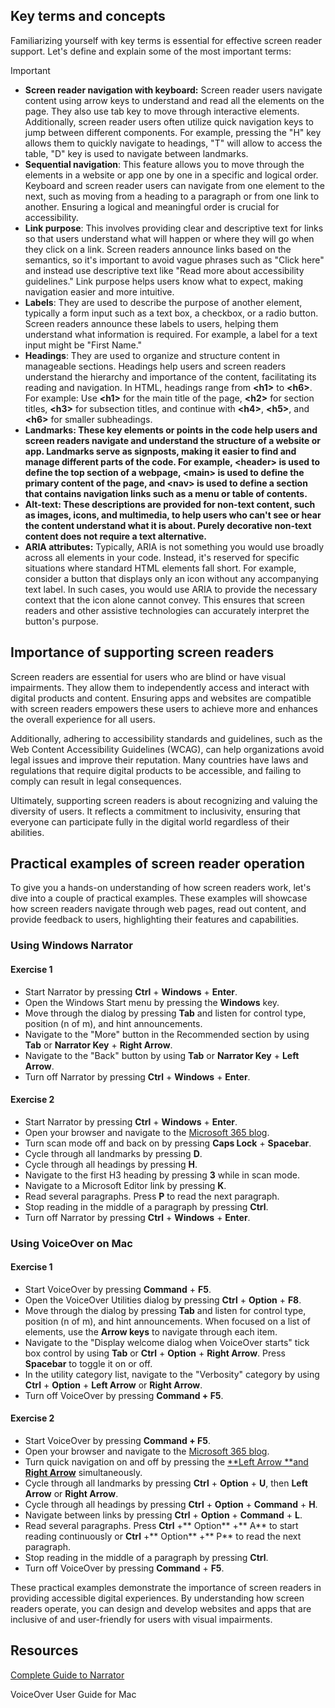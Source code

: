 ## Key terms and concepts

Familiarizing yourself with key terms is essential for effective screen reader support. Let's define and explain some of the most important terms:

> [!IMPORTANT]
> - **Screen reader navigation with keyboard:** Screen reader users navigate content using arrow keys to understand and read all the elements on the page. They also use tab key to move through interactive elements. Additionally, screen reader users often utilize quick navigation keys to jump between different components. For example, pressing the "H" key allows them to quickly navigate to headings, "T" will allow to access the table, "D" key is used to navigate between landmarks.
> - **Sequential navigation**: This feature allows you to move through the elements in a website or app one by one in a specific and logical order. Keyboard and screen reader users can navigate from one element to the next, such as moving from a heading to a paragraph or from one link to another. Ensuring a logical and meaningful order is crucial for accessibility.
> - **Link purpose**: This involves providing clear and descriptive text for links so that users understand what will happen or where they will go when they click on a link. Screen readers announce links based on the semantics, so it's important to avoid vague phrases such as "Click here" and instead use descriptive text like "Read more about accessibility guidelines." Link purpose helps users know what to expect, making navigation easier and more intuitive. 
> - **Labels**: They are used to describe the purpose of another element, typically a form input such as a text box, a checkbox, or a radio button. Screen readers announce these labels to users, helping them understand what information is required. For example, a label for a text input might be "First Name."
> - **Headings**: They are used to organize and structure content in manageable sections. Headings help users and screen readers understand the hierarchy and importance of the content, facilitating its reading and navigation. In HTML, headings range from **\<h1>** to **\<h6>**. For example: Use **\<h1>** for the main title of the page, **\<h2>** for section titles, **\<h3>** for subsection titles, and continue with **\<h4>**, **\<h5>**, and **\<h6>** for smaller subheadings.
> - **Landmarks: These key elements or points in the code help users and screen readers navigate and understand the structure of a website or app. Landmarks serve as signposts, making it easier to find and manage different parts of the code. For example, \<header> is used to define the top section of a webpage, \<main> is used to define the primary content of the page, and \<nav> is used to define a section that contains navigation links such as a menu or table of contents.**
> - **Alt-text: These descriptions are provided for non-text content, such as images, icons, and multimedia, to help users who can't see or hear the content understand what it is about. Purely decorative non-text content does not require a text alternative.** 
> - **ARIA attributes:** Typically, ARIA is not something you would use broadly across all elements in your code. Instead, it's reserved for specific situations where standard HTML elements fall short. For example, consider a button that displays only an icon without any accompanying text label. In such cases, you would use ARIA to provide the necessary context that the icon alone cannot convey. This ensures that screen readers and other assistive technologies can accurately interpret the button's purpose.

## Importance of supporting screen readers

Screen readers are essential for users who are blind or have visual impairments. They allow them to independently access and interact with digital products and content. Ensuring apps and websites are compatible with screen readers empowers these users to achieve more and enhances the overall experience for all users. 

Additionally, adhering to accessibility standards and guidelines, such as the Web Content Accessibility Guidelines (WCAG), can help organizations avoid legal issues and improve their reputation. Many countries have laws and regulations that require digital products to be accessible, and failing to comply can result in legal consequences.

Ultimately, supporting screen readers is about recognizing and valuing the diversity of users. It reflects a commitment to inclusivity, ensuring that everyone can participate fully in the digital world regardless of their abilities.

## Practical examples of screen reader operation

To give you a hands-on understanding of how screen readers work, let's dive into a couple of practical examples. These examples will showcase how screen readers navigate through web pages, read out content, and provide feedback to users, highlighting their features and capabilities.

### Using Windows Narrator

#### Exercise 1
- Start Narrator by pressing **Ctrl** + **Windows** + **Enter**. 
- Open the Windows Start menu by pressing the **Windows** key.
- Move through the dialog by pressing **Tab** and listen for control type, position (n of m), and hint announcements.
- Navigate to the "More" button in the Recommended section by using **Tab** or **Narrator Key** + **Right Arrow**.
- Navigate to the "Back" button by using **Tab** or **Narrator Key** + **Left Arrow**.
- Turn off Narrator by pressing **Ctrl** + **Windows** + **Enter**. 

#### Exercise 2
- Start Narrator by pressing **Ctrl** + **Windows** + **Enter**. 
- Open your browser and navigate to the [Microsoft 365 blog](https://www.microsoft.com/en-us/microsoft-365/blog/2023/03/08/create-inclusive-content-with-the-new-accessibility-assistant-in-microsoft-365/).
- Turn scan mode off and back on by pressing **Caps Lock** + **Spacebar**.
- Cycle through all landmarks by pressing **D**.
- Cycle through all headings by pressing **H**.
- Navigate to the first H3 heading by pressing **3** while in scan mode.
- Navigate to a Microsoft Editor link by pressing **K**.
- Read several paragraphs. Press **P** to read the next paragraph.
- Stop reading in the middle of a paragraph by pressing **Ctrl**.
- Turn off Narrator by pressing **Ctrl** + **Windows** + **Enter**. 

### Using VoiceOver on Mac

#### Exercise 1
- Start VoiceOver by pressing **Command** + **F5**. 
- Open the VoiceOver Utilities dialog by pressing **Ctrl** + **Option** + **F8**.
- Move through the dialog by pressing **Tab** and listen for control type, position (n of m), and hint announcements. When focused on a list of elements, use the **Arrow keys** to navigate through each item.
- Navigate to the "Display welcome dialog when VoiceOver starts" tick box control by using **Tab** or **Ctrl** + **Option** + **Right Arrow**. Press **Spacebar** to toggle it on or off.
- In the utility category list, navigate to the "Verbosity" category by using **Ctrl** + **Option** + **Left Arrow** or **Right Arrow**.
- Turn off VoiceOver by pressing **Command + F5**. 

#### Exercise 2
- Start VoiceOver by pressing **Command + F5**. 
- Open your browser and navigate to the [Microsoft 365 blog](https://www.microsoft.com/en-us/microsoft-365/blog/2023/03/08/create-inclusive-content-with-the-new-accessibility-assistant-in-microsoft-365/).
- Turn quick navigation on and off by pressing the [**Left Arrow **](https://www.microsoft.com/en-us/microsoft-365/blog/2023/03/08/create-inclusive-content-with-the-new-accessibility-assistant-in-microsoft-365/)[and ](https://www.microsoft.com/en-us/microsoft-365/blog/2023/03/08/create-inclusive-content-with-the-new-accessibility-assistant-in-microsoft-365/)[**Right Arrow**](https://www.microsoft.com/en-us/microsoft-365/blog/2023/03/08/create-inclusive-content-with-the-new-accessibility-assistant-in-microsoft-365/) simultaneously.
- Cycle through all landmarks by pressing **Ctrl** + **Option** + **U**, then **Left Arrow** or **Right Arrow**.
- Cycle through all headings by pressing **Ctrl** + **Option** + **Command** + **H**.
- Navigate between links by pressing **Ctrl** + **Option** + **Command** + **L**.
- Read several paragraphs. Press **Ctrl** +** Option** +** A** to start reading continuously or **Ctrl** +** Option** +** P** to read the next paragraph.
- Stop reading in the middle of a paragraph by pressing **Ctrl**.
- Turn off VoiceOver by pressing **Command** + **F5**. 

These practical examples demonstrate the importance of screen readers in providing accessible digital experiences. By understanding how screen readers operate, you can design and develop websites and apps that are inclusive of and user-friendly for users with visual impairments.

## Resources

[Complete Guide to Narrator](https://support.microsoft.com/en-us/windows/complete-guide-to-narrator-e4397a0d-ef4f-b386-d8ae-c172f109bdb1) 

VoiceOver User Guide for Mac